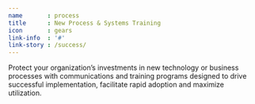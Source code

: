 ```yaml
---
name       : process
title      : New Process & Systems Training
icon       : gears
link-info  : '#'
link-story : /success/
---
```

Protect your organization’s investments in new technology or business processes with communications and training programs designed to drive successful implementation, facilitate rapid adoption and maximize utilization.
